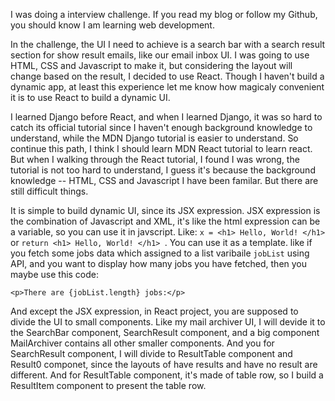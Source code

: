 I was doing a interview challenge. If you read my blog or follow my Github, you should know I am learning web development.

In the challenge, the UI I need to achieve is a search bar with a search result section for show result emails, like our email inbox UI. I was going to use HTML, CSS and Javascript to make it, but considering the layout will change based on the result, I decided to use React. Though I haven't build a dynamic app, at least this experience let me  know how magicaly convenient it is to use React to build a dynamic UI.

I learned Django before React, and when I learned Django, it was so hard to catch its official tutorial since I haven't enough background knowledge to understand, while the MDN Django tutorial is easier to understand. So continue this path, I think I should learn MDN React tutorial to learn react. But when I walking through the React tutorial, I found I was wrong, the tutorial is not too hard to understand, I guess it's because the background knowledge -- HTML, CSS and Javascript I have been familar. But there are still difficult things.

It is simple to build dynamic UI, since its JSX expression. JSX expression is the combination of Javascript and XML, it's like the html expression can be a variable, so you can use it in javscript. Like: `x = <h1> Hello, World! </h1> ` or `return <h1> Hello, World! </h1> `. You can use it as a template. like if you fetch some jobs data which assigned to a list varibaile `jobList` using API, and you want to display how many jobs you have fetched, then you maybe use this code:

`<p>There are {jobList.length} jobs:</p>` 

And except the JSX expression, in React project, you are supposed to divide the UI to small components. Like my mail archiver UI, I will devide it to the SearchBar component, SearchResult component, and a big component MailArchiver contains all other smaller components. And you for SearchResult component, I will divide to ResultTable component and Result0 componet, since the layouts of have results and have no result are different.  And for ResultTable component, it's made of table row, so I build a ResultItem component to present the table row.